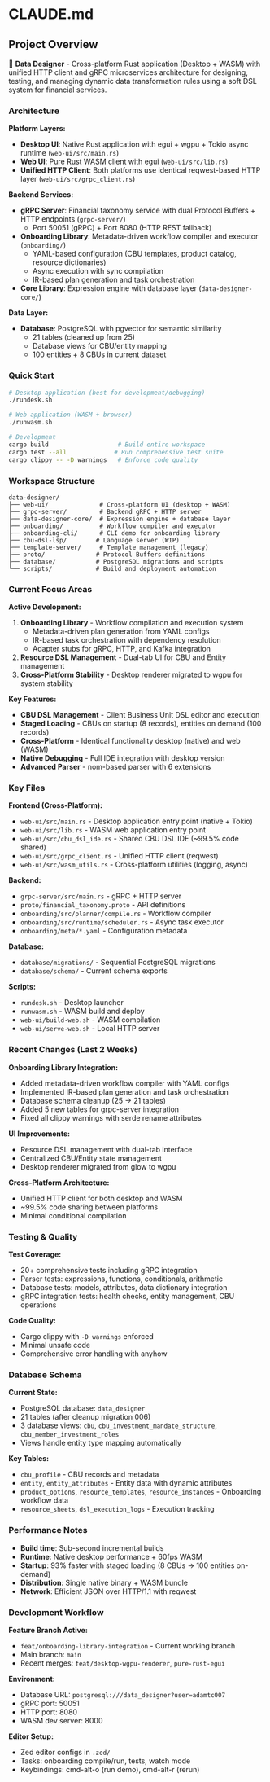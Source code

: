 # CLAUDE.md

## Project Overview

🦀 **Data Designer** - Cross-platform Rust application (Desktop + WASM) with unified HTTP client and gRPC microservices architecture for designing, testing, and managing dynamic data transformation rules using a soft DSL system for financial services.

### Architecture

**Platform Layers:**
- **Desktop UI**: Native Rust application with egui + wgpu + Tokio async runtime (`web-ui/src/main.rs`)
- **Web UI**: Pure Rust WASM client with egui (`web-ui/src/lib.rs`)
- **Unified HTTP Client**: Both platforms use identical reqwest-based HTTP layer (`web-ui/src/grpc_client.rs`)

**Backend Services:**
- **gRPC Server**: Financial taxonomy service with dual Protocol Buffers + HTTP endpoints (`grpc-server/`)
  - Port 50051 (gRPC) + Port 8080 (HTTP REST fallback)
- **Onboarding Library**: Metadata-driven workflow compiler and executor (`onboarding/`)
  - YAML-based configuration (CBU templates, product catalog, resource dictionaries)
  - Async execution with sync compilation
  - IR-based plan generation and task orchestration
- **Core Library**: Expression engine with database layer (`data-designer-core/`)

**Data Layer:**
- **Database**: PostgreSQL with pgvector for semantic similarity
  - 21 tables (cleaned up from 25)
  - Database views for CBU/entity mapping
  - 100 entities + 8 CBUs in current dataset

### Quick Start

```bash
# Desktop application (best for development/debugging)
./rundesk.sh

# Web application (WASM + browser)
./runwasm.sh

# Development
cargo build                   # Build entire workspace
cargo test --all             # Run comprehensive test suite
cargo clippy -- -D warnings   # Enforce code quality
```

### Workspace Structure

```
data-designer/
├── web-ui/              # Cross-platform UI (desktop + WASM)
├── grpc-server/         # Backend gRPC + HTTP server
├── data-designer-core/  # Expression engine + database layer
├── onboarding/          # Workflow compiler and executor
├── onboarding-cli/      # CLI demo for onboarding library
├── cbu-dsl-lsp/        # Language server (WIP)
├── template-server/     # Template management (legacy)
├── proto/              # Protocol Buffers definitions
├── database/           # PostgreSQL migrations and scripts
└── scripts/            # Build and deployment automation
```

### Current Focus Areas

**Active Development:**
1. **Onboarding Library** - Workflow compilation and execution system
   - Metadata-driven plan generation from YAML configs
   - IR-based task orchestration with dependency resolution
   - Adapter stubs for gRPC, HTTP, and Kafka integration
2. **Resource DSL Management** - Dual-tab UI for CBU and Entity management
3. **Cross-Platform Stability** - Desktop renderer migrated to wgpu for system stability

**Key Features:**
- **CBU DSL Management** - Client Business Unit DSL editor and execution
- **Staged Loading** - CBUs on startup (8 records), entities on demand (100 records)
- **Cross-Platform** - Identical functionality desktop (native) and web (WASM)
- **Native Debugging** - Full IDE integration with desktop version
- **Advanced Parser** - nom-based parser with 6 extensions

### Key Files

**Frontend (Cross-Platform):**
- `web-ui/src/main.rs` - Desktop application entry point (native + Tokio)
- `web-ui/src/lib.rs` - WASM web application entry point
- `web-ui/src/cbu_dsl_ide.rs` - Shared CBU DSL IDE (~99.5% code shared)
- `web-ui/src/grpc_client.rs` - Unified HTTP client (reqwest)
- `web-ui/src/wasm_utils.rs` - Cross-platform utilities (logging, async)

**Backend:**
- `grpc-server/src/main.rs` - gRPC + HTTP server
- `proto/financial_taxonomy.proto` - API definitions
- `onboarding/src/planner/compile.rs` - Workflow compiler
- `onboarding/src/runtime/scheduler.rs` - Async task executor
- `onboarding/meta/*.yaml` - Configuration metadata

**Database:**
- `database/migrations/` - Sequential PostgreSQL migrations
- `database/schema/` - Current schema exports

**Scripts:**
- `rundesk.sh` - Desktop launcher
- `runwasm.sh` - WASM build and deploy
- `web-ui/build-web.sh` - WASM compilation
- `web-ui/serve-web.sh` - Local HTTP server

### Recent Changes (Last 2 Weeks)

**Onboarding Library Integration:**
- Added metadata-driven workflow compiler with YAML configs
- Implemented IR-based plan generation and task orchestration
- Database schema cleanup (25 → 21 tables)
- Added 5 new tables for grpc-server integration
- Fixed all clippy warnings with serde rename attributes

**UI Improvements:**
- Resource DSL management with dual-tab interface
- Centralized CBU/Entity state management
- Desktop renderer migrated from glow to wgpu

**Cross-Platform Architecture:**
- Unified HTTP client for both desktop and WASM
- ~99.5% code sharing between platforms
- Minimal conditional compilation

### Testing & Quality

**Test Coverage:**
- 20+ comprehensive tests including gRPC integration
- Parser tests: expressions, functions, conditionals, arithmetic
- Database tests: models, attributes, data dictionary integration
- gRPC integration tests: health checks, entity management, CBU operations

**Code Quality:**
- Cargo clippy with `-D warnings` enforced
- Minimal unsafe code
- Comprehensive error handling with anyhow

### Database Schema

**Current State:**
- PostgreSQL database: `data_designer`
- 21 tables (after cleanup migration 006)
- 3 database views: `cbu`, `cbu_investment_mandate_structure`, `cbu_member_investment_roles`
- Views handle entity type mapping automatically

**Key Tables:**
- `cbu_profile` - CBU records and metadata
- `entity`, `entity_attributes` - Entity data with dynamic attributes
- `product_options`, `resource_templates`, `resource_instances` - Onboarding workflow data
- `resource_sheets`, `dsl_execution_logs` - Execution tracking

### Performance Notes

- **Build time**: Sub-second incremental builds
- **Runtime**: Native desktop performance + 60fps WASM
- **Startup**: 93% faster with staged loading (8 CBUs → 100 entities on-demand)
- **Distribution**: Single native binary + WASM bundle
- **Network**: Efficient JSON over HTTP/1.1 with reqwest

### Development Workflow

**Feature Branch Active:**
- `feat/onboarding-library-integration` - Current working branch
- Main branch: `main`
- Recent merges: `feat/desktop-wgpu-renderer`, `pure-rust-egui`

**Environment:**
- Database URL: `postgresql:///data_designer?user=adamtc007`
- gRPC port: 50051
- HTTP port: 8080
- WASM dev server: 8000

**Editor Setup:**
- Zed editor configs in `.zed/`
- Tasks: onboarding compile/run, tests, watch mode
- Keybindings: cmd-alt-o (run demo), cmd-alt-r (rerun)
